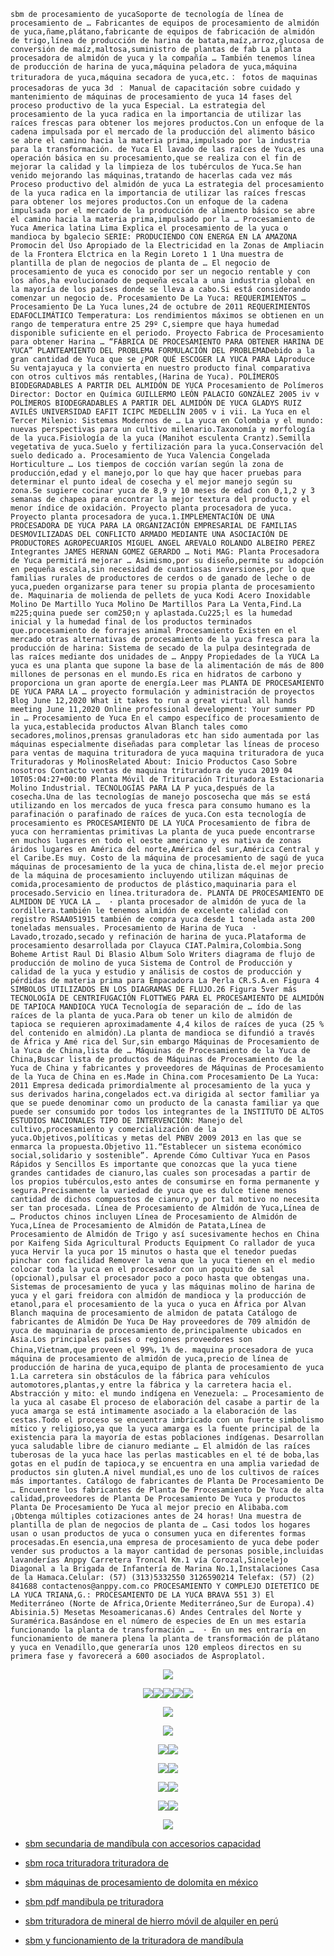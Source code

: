 
```
sbm de procesamiento de yucaSoporte de tecnología de línea de procesamiento de … Fabricantes de equipos de procesamiento de almidón de yuca,ñame,plátano,fabricante de equipos de fabricación de almidón de trigo,línea de producción de harina de batata,maíz,arroz,glucosa de conversión de maíz,maltosa,suministro de plantas de fab La planta procesadora de almidón de yuca y la compañía … También tenemos línea de producción de harina de yuca,máquina peladora de yuca,máquina trituradora de yuca,máquina secadora de yuca,etc.： fotos de maquinas procesadoras de yuca 3d ： Manual de capacitación sobre cuidado y mantenimiento de máquinas de procesamiento de yuca 14 fases del proceso productivo de la yuca Especial. La estrategia del procesamiento de la yuca radica en la importancia de utilizar las raíces frescas para obtener los mejores productos.Con un enfoque de la cadena impulsada por el mercado de la producción del alimento básico se abre el camino hacia la materia prima,impulsado por la industria para la transformación. de Yuca El lavado de las raíces de Yuca,es una operación básica en su procesamiento,que se realiza con el fin de mejorar la calidad y la limpieza de los tubérculos de Yuca.Se han venido mejorando las máquinas,tratando de hacerlas cada vez más Proceso productivo del almidón de yuca La estrategia del procesamiento de la yuca radica en la importancia de utilizar las raíces frescas para obtener los mejores productos.Con un enfoque de la cadena impulsada por el mercado de la producción de alimento básico se abre el camino hacia la materia prima,impulsado por la … Procesamiento de Yuca America latina Lima Explica el procesamiento de la yuca o mandioca by bgalecio SERIE: PRODUCIENDO CON ENERGA EN LA AMAZONA Promocin del Uso Apropiado de la Electricidad en la Zonas de Ampliacin de la Frontera Elctrica en la Regin Loreto 1 1 Una muestra de plantilla de plan de negocios de planta de … El negocio de procesamiento de yuca es conocido por ser un negocio rentable y con los años,ha evolucionado de pequeña escala a una industria global en la mayoría de los países donde se lleva a cabo.Si está considerando comenzar un negocio de. Procesamiento De La Yuca: REQUERIMIENTOS … Procesamiento De La Yuca lunes,24 de octubre de 2011 REQUERIMIENTOS EDAFOCLIMÁTICO Temperatura: Los rendimientos máximos se obtienen en un rango de temperatura entre 25 29º C,siempre que haya humedad disponible suficiente en el periodo. Proyecto Fabrica de Procesamiento para obtener Harina … “FÁBRICA DE PROCESAMIENTO PARA OBTENER HARINA DE YUCA” PLANTEAMIENTO DEL PROBLEMA FORMULACIÓN DEL PROBLEMADebido a la gran cantidad de Yuca que se ¿POR QUÉ ESCOGER LA YUCA PARA LAproduce Su ventajayuca y la convierta en nuestro producto final comparativa con otros cultivos más rentables,(Harina de Yuca). POLÍMEROS BIODEGRADABLES A PARTIR DEL ALMIDÓN DE YUCA Procesamiento de Polímeros Director: Doctor en Química GUILLERMO LEÓN PALACIO GONZÁLEZ 2005 iv v POLÍMEROS BIODEGRADABLES A PARTIR DEL ALMIDÓN DE YUCA GLADYS RUIZ AVILÉS UNIVERSIDAD EAFIT ICIPC MEDELLÍN 2005 v i vii. La Yuca en el Tercer Milenio: Sistemas Modernos de … La yuca en Colombia y el mundo: nuevas perspectivas para un cultivo milenario.Taxonomía y morfología de la yuca.Fisiología de la yuca (Manihot esculenta Crantz).Semilla vegetativa de yuca.Suelo y fertilización para la yuca.Conservación del suelo dedicado a. Procesamiento de Yuca Valencia Congelada Horticulture … Los tiempos de cocción varían según la zona de producción,edad y el manejo,por lo que hay que hacer pruebas para determinar el punto ideal de cosecha y el mejor manejo según su zona.Se sugiere cocinar yuca de 8,9 y 10 meses de edad con 0,1,2 y 3 semanas de chapea para encontrar la mejor textura del producto y el menor índice de oxidación. Proyecto planta procesadora de yuca. Proyecto planta procesadora de yuca.1.IMPLEMENTACIÓN DE UNA PROCESADORA DE YUCA PARA LA ORGANIZACIÓN EMPRESARIAL DE FAMILIAS DESMOVILIZADAS DEL CONFLICTO ARMADO MEDIANTE UNA ASOCIACIÓN DE PRODUCTORES AGROPECUARIOS MIGUEL ANGEL AREVALO ROLANDO ALBEIRO PEREZ Integrantes JAMES HERNAN GOMEZ GERARDO … Noti MAG: Planta Procesadora de Yuca permitirá mejorar … Asimismo,por su diseño,permite su adopción en pequeña escala,sin necesidad de cuantiosas inversiones,por lo que familias rurales de productores de cerdos o de ganado de leche o de yuca,pueden organizarse para tener su propia planta de procesamiento de. Maquinaria de molienda de pellets de yuca Kodi Acero Inoxidable Molino De Martillo Yuca Molino De Martillos Para La Venta,Find.La m225;quina puede ser com250;n y aplastada.Cu225;l es la humedad inicial y la humedad final de los productos terminados que.procesamiento de forrajes animal Procesamiento Existen en el mercado otras alternativas de procesamiento de la yuca fresca para la producción de harina: Sistema de secado de la pulpa desintegrada de las raíces mediante dos unidades de … Anppy Propiedades de la YUCA La yuca es una planta que supone la base de la alimentación de más de 800 millones de personas en el mundo.Es rica en hidratos de carbono y proporciona un gran aporte de energía.Leer mas PLANTA DE PROCESAMIENTO DE YUCA PARA LA … proyecto formulación y administración de proyectos Blog June 12,2020 What it takes to run a great virtual all hands meeting June 11,2020 Online professional development: Your summer PD in … Procesamiento de Yuca En el campo específico de procesamiento de la yuca,establecida productos Alvan Blanch tales como secadores,molinos,prensas granuladoras etc han sido aumentada por las máquinas especialmente diseñadas para completar las líneas de proceso para ventas de maquina trituradora de yuca maquina trituradora de yuca Trituradoras y MolinosRelated About: Inicio Productos Caso Sobre nosotros Contacto ventas de maquina trituradora de yuca 2019 04 10T05:04:27+00:00 Planta Móvil de Trituración Trituradora Estacionaria Molino Industrial. TECNOLOGÍAS PARA LA P yuca,después de la cosecha.Una de las tecnologías de manejo poscosecha que más se está utilizando en los mercados de yuca fresca para consumo humano es la parafinación o parafinado de raíces de yuca.Con esta tecnología de procesamiento es PROCESAMIENTO DE LA YUCA Procesamiento de fibra de yuca con herramientas primitivas La planta de yuca puede encontrarse en muchos lugares en todo el oeste americano y es nativa de zonas áridos lugares en América del norte,América del sur,América Central y el Caribe.Es muy. Costo de la máquina de procesamiento de sagú de yuca máquinas de procesamiento de la yuca de china,lista de.el mejor precio de la máquina de procesamiento incluyendo utilizan máquinas de comida,procesamiento de productos de plástico,maquinaria para el procesado.Servicio en línea.trituradora de. PLANTA DE PROCESAMIENTO DE ALMIDON DE YUCA LA …  · planta procesador de almidón de yuca de la cordillera.también le tenemos almidón de excelente calidad con registro RSAA051915 también de compra yuca desde 1 tonelada asta 200 toneladas mensuales. Procesamiento de Harina de Yuca  · Lavado,trozado,secado y refinación de harina de yuca.Plataforma de procesamiento desarrollada por Clayuca CIAT.Palmira,Colombia.Song Boheme Artist Raul Di Blasio Album Solo Writers diagrama de flujo de producción de molino de yuca Sistema de Control de Producción y calidad de la yuca y estudio y análisis de costos de producción y pérdidas de materia prima para Empacadora La Perla CR.S.A.en Figura 4 SIMBOLOS UTILIZADOS EN LOS DIAGRAMAS DE FLUJO.26 Figura 5ver más TECNOLOGÍA DE CENTRIFUGACIÓN FLOTTWEG PARA EL PROCESAMIENTO DE ALMIDÓN DE TAPIOCA MANDIOCA YUCA Tecnología de separación de … ído de las raíces de la planta de yuca.Para ob tener un kilo de almidón de tapioca se requieren aproximadamente 4,4 kilos de raíces de yuca (25 % del contenido en almidón).La planta de mandioca se difundió a través de África y Amé rica del Sur,sin embargo Máquinas de Procesamiento de la Yuca de China,lista de … Máquinas de Procesamiento de la Yuca de China,Buscar lista de productos de Máquinas de Procesamiento de la Yuca de China y fabricantes y proveedores de Máquinas de Procesamiento de la Yuca de China en es.Made in China.com Procesamiento De La Yuca: 2011 Empresa dedicada primordialmente al procesamiento de la yuca y sus derivados harina,congelados ect.va dirigida al sector familiar ya que se puede denominar como un producto de la canasta familiar ya que puede ser consumido por todos los integrantes de la INSTITUTO DE ALTOS ESTUDIOS NACIONALES TIPO DE INTERVENCION: Manejo del cultivo,procesamiento y comercialización de la yuca.Objetivos,políticas y metas del PNBV 2009 2013 en las que se enmarca la propuesta.Objetivo 11.“Establecer un sistema económico social,solidario y sostenible”. Aprende Cómo Cultivar Yuca en Pasos Rápidos y Sencillos Es importante que conozcas que la yuca tiene grandes cantidades de cianuro,las cuales son procesadas a partir de los propios tubérculos,esto antes de consumirse en forma permanente y segura.Precisamente la variedad de yuca que es dulce tiene menos cantidad de dichos compuestos de cianuro,y por tal motivo no necesita ser tan procesada. Línea de Procesamiento de Almidón de Yuca,Línea de … Productos chinos incluyen Línea de Procesamiento de Almidón de Yuca,Línea de Procesamiento de Almidón de Patata,Línea de Procesamiento de Almidón de Trigo y así sucesivamente hechos en China por Kaifeng Sida Agricultural Products Equipment Co rallador de yuca yuca Hervir la yuca por 15 minutos o hasta que el tenedor puedas pinchar con facilidad Remover la vena que la yuca tienen en el medio colocar toda la yuca en el procesador con un poquito de sal (opcional),pulsar el procesador poco a poco hasta que obtengas una. Sistemas de procesamiento de yuca y las máquinas molino de harina de yuca y el gari freidora con almidón de mandioca y la producción de etanol,para el procesamiento de la yuca o yuca en África por Alvan Blanch maquina de procesamiento de almidon de patata Catálogo de fabricantes de Almidón De Yuca De Hay proveedores de 709 almidón de yuca de maquinaria de procesamiento de,principalmente ubicados en Asia.Los principales países o regiones proveedores son China,Vietnam,que proveen el 99%，1% de. maquina procesadora de yuca máquina de procesamiento de almidón de yuca,precio de línea de producción de harina de yuca,equipo de planta de procesamiento de yuca 1.La carretera sin obstáculos de la fábrica para vehículos automotores,plantas,y entre la fábrica y la carretera hacia el. Abstracción y mito: el mundo indígena en Venezuela: … Procesamiento de la yuca al casabe El proceso de elaboración del casabe a partir de la yuca amarga se está intimamente asociado a la elaboración de las cestas.Todo el proceso se encuentra imbricado con un fuerte simbolismo mítico y religioso,ya que la yuca amarga es la fuente principal de la existencia para la mayoría de estas poblaciones indígenas. Desarrollan yuca saludable libre de cianuro mediante … El almidón de las raíces tuberosas de la yuca hace las perlas masticables en el té de boba,las gotas en el pudín de tapioca,y se encuentra en una amplia variedad de productos sin gluten.A nivel mundial,es uno de los cultivos de raíces más importantes. Catálogo de fabricantes de Planta De Procesamiento De … Encuentre los fabricantes de Planta De Procesamiento De Yuca de alta calidad,proveedores de Planta De Procesamiento De Yuca y productos Planta De Procesamiento De Yuca al mejor precio en Alibaba.com ¡Obtenga múltiples cotizaciones antes de 24 horas! Una muestra de plantilla de plan de negocios de planta de … Casi todos los hogares usan o usan productos de yuca o consumen yuca en diferentes formas procesadas.En esencia,una empresa de procesamiento de yuca debe poder vender sus productos a la mayor cantidad de personas posible,incluidas lavanderías Anppy Carretera Troncal Km.1 vía Corozal,Sincelejo Diagonal a la Brigada de Infantería de Marina No.1,Instalaciones Casa de la Hamaca.Celular: (57) (313)5332550 3126590214 Telefax: (57) (2) 841688 contactenos@anppy.com.co PROCESAMIENTO Y COMPLEJO DIETETICO DE LA YUCA TRIANA,G.: PROCESAMIENTO DE LA YUCA BRAVA 551 3) El Mediterráneo (Norte de Africa,Oriente Mediterráneo,Sur de Europa).4) Abisinia.5) Mesetas Mesoamericanas.6) Andes Centrales del Norte y Suramérica.Basándose en el número de especies de En un mes estaría funcionando la planta de transformación …  · En un mes entraría en funcionamiento de manera plena la planta de transformación de plátano y yuca en Venadillo,que generaría unos 120 empleos directos en su primera fase y favorecerá a 600 asociados de Asproplatol. 
```

<div align="center">

<a href="https://es-crusher.shibang-china.com/github&k=sbm+de+procesamiento+de+yuca"><img src="https://static.shibang-china.com/es/crusher/logo.jpg"></a>

<a href="https://es-crusher.shibang-china.com/github&k=sbm+de+procesamiento+de+yuca"><img src="https://static.shibang-china.com/es/crusher/index.jpg"></a><a href="https://es-crusher.shibang-china.com/material.htmlgithub&k=sbm+de+procesamiento+de+yuca"><img src="https://static.shibang-china.com/es/crusher/material.jpg"></a><a href="https://es-crusher.shibang-china.com/application.htmlgithub&k=sbm+de+procesamiento+de+yuca"><img src="https://static.shibang-china.com/es/crusher/application.jpg"></a><a href="https://es-crusher.shibang-china.com/aboutus.htmlgithub&k=sbm+de+procesamiento+de+yuca"><img src="https://static.shibang-china.com/es/crusher/aboutus.jpg"></a><a href="https://es-crusher.shibang-china.com/contact.htmlgithub&k=sbm+de+procesamiento+de+yuca"><img src="https://static.shibang-china.com/es/crusher/contact.jpg"></a>

<a href="https://es-crusher.shibang-china.com/github&k=sbm+de+procesamiento+de+yuca"><img src="https://static.shibang-china.com/es/crusher/banner.jpg"></a>

<a href="https://swt.shibang-china.com/github&k=sbm+de+procesamiento+de+yuca"><img src="https://static.shibang-china.com/es/crusher/text.jpg"></a>

<a href="https://swt.shibang-china.com/github&k=sbm+de+procesamiento+de+yuca"><img src="https://static.shibang-china.com/es/crusher/chat.jpg"></a><a href="https://es-crusher.shibang-china.com/contact.htmlgithub&k=sbm+de+procesamiento+de+yuca"><img src="https://static.shibang-china.com/es/crusher/message.jpg"></a>

<a href="https://es-crusher.shibang-china.com/products/pe.htmlgithub&k=sbm+de+procesamiento+de+yuca"><img src="https://static.shibang-china.com/es/crusher/pe.jpg"></a><a href="https://es-crusher.shibang-china.com/products/pf.htmlgithub&k=sbm+de+procesamiento+de+yuca"><img src="https://static.shibang-china.com/es/crusher/pf.jpg"></a>

<a href="https://es-crusher.shibang-china.com/products/hpt.htmlgithub&k=sbm+de+procesamiento+de+yuca"><img src="https://static.shibang-china.com/es/crusher/hpt.jpg"></a><a href="https://es-crusher.shibang-china.com/products/vsi.htmlgithub&k=sbm+de+procesamiento+de+yuca"><img src="https://static.shibang-china.com/es/crusher/vsi.jpg"></a>

<a href="https://es-crusher.shibang-china.com/products/klv.htmlgithub&k=sbm+de+procesamiento+de+yuca"><img src="https://static.shibang-china.com/es/crusher/klv.jpg"></a><a href="https://es-crusher.shibang-china.com/products/portable.htmlgithub&k=sbm+de+procesamiento+de+yuca"><img src="https://static.shibang-china.com/es/crusher/portable.jpg"></a>

<a href="https://swt.shibang-china.com/github&k=sbm+de+procesamiento+de+yuca"><img src="https://static.shibang-china.com/es/crusher/case.jpg"></a>

</div>


* [sbm secundaria de mandíbula con accesorios capacidad](sbm%20secundaria%20de%20mand%C3%ADbula%20con%20accesorios%20capacidad.md)

* [sbm roca trituradora trituradora de](sbm%20roca%20trituradora%20trituradora%20de.md)

* [sbm máquinas de procesamiento de dolomita en méxico](sbm%20m%C3%A1quinas%20de%20procesamiento%20de%20dolomita%20en%20m%C3%A9xico.md)

* [sbm pdf mandibula pe trituradora](sbm%20pdf%20mandibula%20pe%20trituradora.md)

* [sbm trituradora de mineral de hierro móvil de alquiler en perú](sbm%20trituradora%20de%20mineral%20de%20hierro%20m%C3%B3vil%20de%20alquiler%20en%20per%C3%BA.md)

* [sbm y funcionamiento de la trituradora de mandíbula](sbm%20y%20funcionamiento%20de%20la%20trituradora%20de%20mand%C3%ADbula.md)